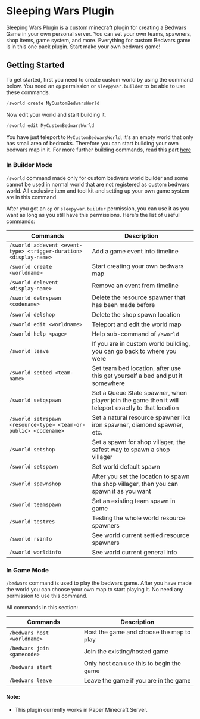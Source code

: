 # Sleeping Wars Plugin
 Sleeping Wars Plugin is a custom minecraft plugin for creating a Bedwars Game in your own personal server. You can set your own teams, spawners, shop items, game system, and more. Everything for custom Bedwars game is in this one pack plugin. Start make your own bedwars game! 
 
## Getting Started
 To get started, first you need to create custom world by using the command below. You need an `op` permission or `sleepywar.builder` to be able to use these commands.

```python
/sworld create MyCustomBedwarsWorld
```

 Now edit your world and start building it.
 
```python
/sworld edit MyCustomBedwarsWorld
```

 You have just teleport to `MyCustomBedwarsWorld`, it's an empty world that only has small area of bedrocks. Therefore you can start building your own bedwars map in it. For more further building commands, read this part [here](https://github.com/JonasT4n/Sleeping-Wars-Plugin#in-builder-mode)


### In Builder Mode
 `/sworld` command made only for custom bedwars world builder and some cannot be used in normal world that are not registered as custom bedwars world. All exclusive item and tool kit and setting up your own game system are in this command.

 After you got an `op` or `sleepywar.builder` permission, you can use it as you want as long as you still have this permissions. Here's the list of useful commands:

|Commands|Description|
|--------|-----------|
|`/sworld addevent <event-type> <trigger-duration> <display-name>`|Add a game event into timeline|
|`/sworld create <worldname>`|Start creating your own bedwars map|
|`/sworld delevent <display-name>`|Remove an event from timeline|
|`/sworld delrspawn <codename>`|Delete the resource spawner that has been made before|
|`/sworld delshop`|Delete the shop spawn location|
|`/sworld edit <worldname>`|Teleport and edit the world map|
|`/sworld help <page>`|Help sub-command of `/sworld`|
|`/sworld leave`|If you are in custom world building, you can go back to where you were|
|`/sworld setbed <team-name>`|Set team bed location, after use this get yourself a bed and put it somewhere|
|`/sworld setqspawn`|Set a Queue State spawner, when player join the game then it will teleport exactly to that location|
|`/sworld setrspawn <resource-type> <team-or-public> <codename>`|Set a natural resource spawner like iron spawner, diamond spawner, etc.|
|`/sworld setshop`|Set a spawn for shop villager, the safest way to spawn a shop villager|
|`/sworld setspawn`|Set world default spawn|
|`/sworld spawnshop`|After you set the location to spawn the shop villager, then you can spawn it as you want|
|`/sworld teamspawn`|Set an existing team spawn in game|
|`/sworld testres`|Testing the whole world resource spawners|
|`/sworld rsinfo`|See world current settled resource spawners|
|`/sworld worldinfo`|See world current general info|

### In Game Mode
 `/bedwars` command is used to play the bedwars game. After you have made the world you can choose your own map to start playing it. No need any permission to use this command.

 All commands in this section:

|Commands|Description|
|--------|-----------|
|`/bedwars host <worldname>`|Host the game and choose the map to play|
|`/bedwars join <gamecode>`|Join the existing/hosted game|
|`/bedwars start`|Only host can use this to begin the game|
|`/bedwars leave`|Leave the game if you are in the game|

#### Note: 
 - This plugin currently works in Paper Minecraft Server.
 
 
